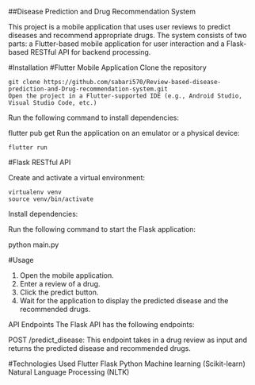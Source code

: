 ##Disease Prediction and Drug Recommendation System

This project is a mobile application that uses user reviews to predict diseases and recommend appropriate drugs. The system consists of two parts: a Flutter-based mobile application for user interaction and a Flask-based RESTful API for backend processing.

#Installation
#Flutter Mobile Application
Clone the repository

    git clone https://github.com/sabari570/Review-based-disease-prediction-and-Drug-recommendation-system.git
    Open the project in a Flutter-supported IDE (e.g., Android Studio, Visual Studio Code, etc.)

Run the following command to install dependencies:

flutter pub get
Run the application on an emulator or a physical device:

    flutter run

#Flask RESTful API

Create and activate a virtual environment:

    virtualenv venv
    source venv/bin/activate

Install dependencies:

Run the following command to start the Flask application:

python main.py


#Usage

1. Open the mobile application.
2. Enter a review of a drug.
3. Click the predict button.
4. Wait for the application to display the predicted disease and the recommended drugs.

API Endpoints
The Flask API has the following endpoints:

POST /predict_disease: This endpoint takes in a drug review as input and returns the predicted disease and recommended drugs.

#Technologies Used
Flutter
Flask
Python
Machine learning (Scikit-learn)
Natural Language Processing (NLTK)


